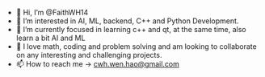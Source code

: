 - 👋 Hi, I’m @FaithWH14
- 👀 I’m interested in AI, ML, backend, C++ and Python Development.
- 🌱 I’m currently focused in learning c++ and qt, at the same time, also learn a bit AI and ML
- 💞️ I love math, coding and problem solving and am looking to collaborate on any interesting and challenging projects.
- 📫 How to reach me -> cwh.wen.hao@gmail.com

<!---
FaithWH14/FaithWH14 is a ✨ special ✨ repository because its `README.md` (this file) appears on your GitHub profile.
You can click the Preview link to take a look at your changes.
--->
